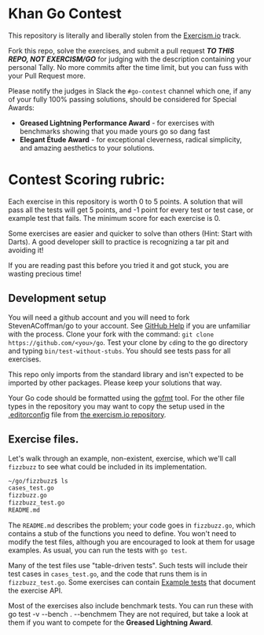 # Khan Go Contest

This repository is literally and liberally stolen from the [Exercism.io](http://exercism.io) track.

Fork this repo, solve the exercises, and submit a pull request __*TO THIS REPO, NOT EXERCISM/GO*__ for judging with the description containing your personal Tally. No more commits after the time limit, but you can fuss with your Pull Request more.

Please notify the judges in Slack the `#go-contest` channel which one, if any of your fully 100% passing solutions, should be considered for Special Awards:
+ **Greased Lightning Performance Award** - for exercises with benchmarks showing that you made yours go so dang fast
+ **Elegant Étude Award** - for exceptional cleverness, radical simplicity, and amazing aesthetics to your solutions.

# Contest Scoring rubric:

Each exercise in this repository is worth 0 to 5 points. A solution that will pass all the tests will get 5 points, and -1 point for every test or test case, or example test that fails. The minimum score for each exercise is 0.  

Some exercises are easier and quicker to solve than others (Hint: Start with Darts). A good developer skill to practice is recognizing a tar pit and avoiding it!

If you are reading past this before you tried it and got stuck, you are wasting precious time!

## Development setup

You will need a github account and you will need to fork StevenACoffman/go to your account.
See [GitHub Help](https://help.github.com/articles/fork-a-repo/) if you are unfamiliar with the process.
Clone your fork with the command: `git clone https://github.com/<you>/go`.
Test your clone by `cd`ing to the go directory and typing
`bin/test-without-stubs`. You should see tests pass for all exercises.

This repo only imports from the standard library and isn't expected to be imported by other packages. Please keep your solutions that way.

Your Go code should be formatted using the [gofmt](https://golang.org/cmd/gofmt/) tool. For the other file types in the repository you may want to copy the setup used in the [.editorconfig](http://editorconfig.org/) file from [the exercism.io repository](https://github.com/exercism/exercism.io/blob/master/.editorconfig).


## Exercise files.

Let's walk through an example, non-existent, exercise, which we'll call `fizzbuzz` to see what could be included in its implementation.

```sh
~/go/fizzbuzz$ ls
cases_test.go
fizzbuzz.go
fizzbuzz_test.go
README.md
```

The `README.md` describes the problem; your code goes in `fizzbuzz.go`, which contains a stub of the functions you need to define.
You won't need to modify the test files, although you are encouraged to look at them for usage examples.
As usual, you can run the tests with `go test`.

Many of the test files use "table-driven tests".
Such tests will include their test cases in `cases_test.go`, and the code that runs them is in `fizzbuzz_test.go`.
Some exercises can contain [Example tests](https://blog.golang.org/examples) that document the exercise API.

Most of the exercises also include benchmark tests.
You can run these with
    go test -v --bench . --benchmem
They are not required, but take a look at them if you want to compete for the **Greased Lightning Award**.
